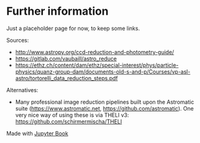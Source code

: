 # Further information

Just a placeholder page for now, to keep some links.


Sources:
* http://www.astropy.org/ccd-reduction-and-photometry-guide/
* https://gitlab.com/vaubaill/astro_reduce
* https://ethz.ch/content/dam/ethz/special-interest/phys/particle-physics/quanz-group-dam/documents-old-s-and-p/Courses/vp-asl-astro/tortorelli_data_reduction_steps.pdf


Alternatives:
* Many professional image reduction pipelines built upon the Astromatic suite (https://www.astromatic.net, https://github.com/astromatic). One very nice way of using these is via THELI v3: https://github.com/schirmermischa/THELI





Made with [Jupyter Book](https://jupyterbook.org)
